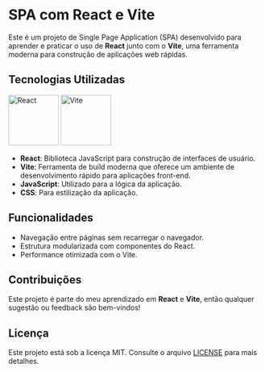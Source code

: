 # SPA com React e Vite

Este é um projeto de Single Page Application (SPA) desenvolvido para aprender e praticar o uso de **React** junto com o **Vite**, uma ferramenta moderna para construção de aplicações web rápidas.

## Tecnologias Utilizadas

<img src="https://upload.wikimedia.org/wikipedia/commons/a/a7/React-icon.svg" alt="React" width="100" height="100"> <img src="https://vitejs.dev/logo-with-shadow.png" alt="Vite" width="100" height="100">

- **React**: Biblioteca JavaScript para construção de interfaces de usuário.
- **Vite**: Ferramenta de build moderna que oferece um ambiente de desenvolvimento rápido para aplicações front-end.
- **JavaScript**: Utilizado para a lógica da aplicação.
- **CSS**: Para estilização da aplicação.
  
## Funcionalidades

- Navegação entre páginas sem recarregar o navegador.
- Estrutura modularizada com componentes do React.
- Performance otimizada com o Vite.

## Contribuições

Este projeto é parte do meu aprendizado em **React** e **Vite**, então qualquer sugestão ou feedback são bem-vindos!

## Licença

Este projeto está sob a licença MIT. Consulte o arquivo [LICENSE](LICENSE) para mais detalhes.
